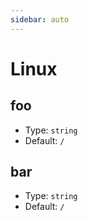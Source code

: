 ```yaml
---
sidebar: auto
---
```


# Linux

## foo

- Type: `string`
- Default: `/`

## bar

- Type: `string`
- Default: `/`
